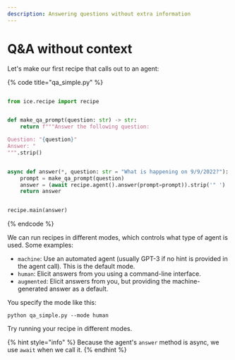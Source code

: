 ```yaml
---
description: Answering questions without extra information
---
```


# Q\&A without context

Let's make our first recipe that calls out to an agent:

{% code title="qa_simple.py" %}
```python

from ice.recipe import recipe


def make_qa_prompt(question: str) -> str:
    return f"""Answer the following question:

Question: "{question}"
Answer: "
""".strip()


async def answer(*, question: str = "What is happening on 9/9/2022?"):
    prompt = make_qa_prompt(question)
    answer = (await recipe.agent().answer(prompt=prompt)).strip('" ')
    return answer


recipe.main(answer)
```
{% endcode %}

We can run recipes in different modes, which controls what type of agent is used. Some examples:

* `machine`: Use an automated agent (usually GPT-3 if no hint is provided in the agent call). This is the default mode.
* `human`: Elicit answers from you using a command-line interface.
* `augmented`: Elicit answers from you, but providing the machine-generated answer as a default.

You specify the mode like this:

```shell
python qa_simple.py --mode human
```

Try running your recipe in different modes.

{% hint style="info" %}
Because the agent's `answer` method is async, we use `await` when we call it.
{% endhint %}
